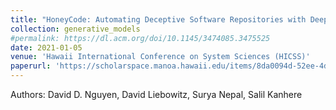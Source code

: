 ```yaml
---
title: "HoneyCode: Automating Deceptive Software Repositories with Deep Generative Models"
collection: generative_models
#permalink: https://dl.acm.org/doi/10.1145/3474085.3475525
date: 2021-01-05
venue: 'Hawaii International Conference on System Sciences (HICSS)'
paperurl: 'https://scholarspace.manoa.hawaii.edu/items/8da0094d-52ee-4dcf-a626-28e903efb2cf'
---
```

Authors: David D. Nguyen, David Liebowitz, Surya Nepal, Salil Kanhere

